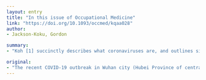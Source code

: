 ```yaml
---
layout: entry
title: "In this issue of Occupational Medicine"
link: "https://doi.org/10.1093/occmed/kqaa028"
author:
- Jackson-Koku, Gordon

summary:
- "Koh [1] succinctly describes what coronaviruses are, and outlines six known species associated with human illnesses. Occupations implicated in the current COVID-19 outbreak are detailed and groups at high risk of contracting the infection. Social stigmatisation associated with the infection is explored and suggested measures to contain the infection discussed. The article also describes countries of origin of previous outbreaks and reports number of known fatalities with associated case-fatality rates. Health workers highlighted. Coh outlines the outbreak in Wuhan city (Hubei Province of central China is the latest in the article outlines."

original:
- "The recent COVID-19 outbreak in Wuhan city (Hubei Province of central China), presents significant public health challenges not only in china but across all affected countries worldwide. Koh [1] succinctly describes what coronaviruses are, and outlines six known species associated with human illnesses. The article also describes countries of origin of previous coronavirus disease outbreaks and reports number of known fatalities with associated case-fatality rates. Occupations implicated in the current COVID-19 outbreak are detailed and groups at high risk of contracting the infection e.g. healthcare workers highlighted. Social stigmatisation associated with COVID-19 is explored and suggested measures to contain the infection discussed."
---
```


